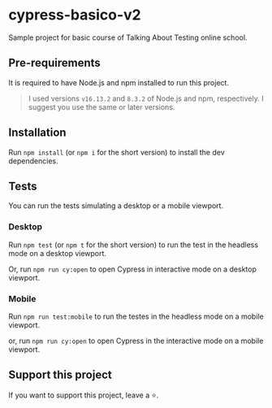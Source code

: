 # cypress-basico-v2

Sample project for basic course of Talking About Testing online school.

## Pre-requirements

It is required to have Node.js and npm installed to run this project.

> I used versions `v16.13.2` and `8.3.2` of Node.js and npm, respectively. I suggest you use the same or later versions.

## Installation

Run `npm install` (or `npm i` for the short version) to install the dev dependencies.

## Tests

You can run the tests simulating a desktop or a mobile viewport.

### Desktop

Run `npm test` (or `npm t` for the short version) to run the test in the headless mode on a desktop viewport.

Or, run `npm run cy:open` to open Cypress in interactive mode on a desktop viewport.


### Mobile

Run `npm run test:mobile` to run the testes in the headless mode on a mobile viewport.

or, run `npm run cy:open` to open Cypress in the interactive mode on a mobile viewport.

## Support this project

If you want to support this project, leave a ⭐.
